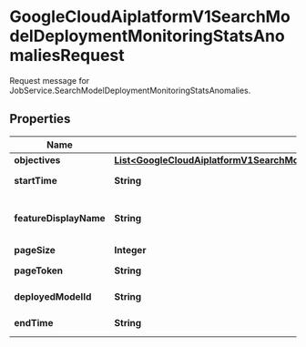 

# GoogleCloudAiplatformV1SearchModelDeploymentMonitoringStatsAnomaliesRequest

Request message for JobService.SearchModelDeploymentMonitoringStatsAnomalies.

## Properties

| Name | Type | Description | Notes |
|------------ | ------------- | ------------- | -------------|
|**objectives** | [**List&lt;GoogleCloudAiplatformV1SearchModelDeploymentMonitoringStatsAnomaliesRequestStatsAnomaliesObjective&gt;**](GoogleCloudAiplatformV1SearchModelDeploymentMonitoringStatsAnomaliesRequestStatsAnomaliesObjective.md) | Required. Objectives of the stats to retrieve. |  [optional] |
|**startTime** | **String** | The earliest timestamp of stats being generated. If not set, indicates fetching stats till the earliest possible one. |  [optional] |
|**featureDisplayName** | **String** | The feature display name. If specified, only return the stats belonging to this feature. Format: ModelMonitoringStatsAnomalies.FeatureHistoricStatsAnomalies.feature_display_name, example: \&quot;user_destination\&quot;. |  [optional] |
|**pageSize** | **Integer** | The standard list page size. |  [optional] |
|**pageToken** | **String** | A page token received from a previous JobService.SearchModelDeploymentMonitoringStatsAnomalies call. |  [optional] |
|**deployedModelId** | **String** | Required. The DeployedModel ID of the [ModelDeploymentMonitoringObjectiveConfig.deployed_model_id]. |  [optional] |
|**endTime** | **String** | The latest timestamp of stats being generated. If not set, indicates feching stats till the latest possible one. |  [optional] |




